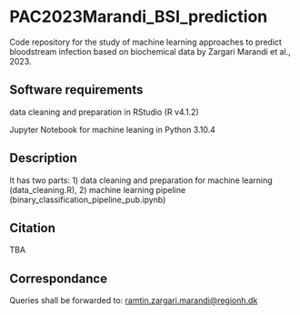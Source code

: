 # PAC2023Marandi_BSI_prediction
Code repository for the study of machine learning approaches to predict bloodstream infection based on biochemical data by Zargari Marandi et al., 2023.

## Software requirements
data cleaning and preparation in RStudio (R v4.1.2)

Jupyter Notebook for machine leaning in Python 3.10.4

## Description
It has two parts: 1) data cleaning and preparation for machine learning (data_cleaning.R), 2) machine learning pipeline (binary_classification_pipeline_pub.ipynb)

## Citation
TBA

## Correspondance
Queries shall be forwarded to:
ramtin.zargari.marandi@regionh.dk
